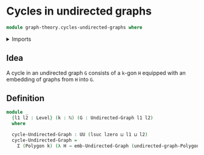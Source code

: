 # Cycles in undirected graphs

```agda
module graph-theory.cycles-undirected-graphs where
```

<details><summary>Imports</summary>

```agda
open import elementary-number-theory.natural-numbers
open import foundation.dependent-pair-types
open import foundation.universe-levels
open import graph-theory.embeddings-undirected-graphs
open import graph-theory.polygons
open import graph-theory.undirected-graphs
```

</details>

## Idea

A cycle in an undirected graph `G` consists of a `k`-gon `H` equipped with an embedding of graphs from `H` into `G`.

## Definition

```agda
module _
  {l1 l2 : Level} (k : ℕ) (G : Undirected-Graph l1 l2)
  where

  cycle-Undirected-Graph : UU (lsuc lzero ⊔ l1 ⊔ l2)
  cycle-Undirected-Graph =
    Σ (Polygon k) (λ H → emb-Undirected-Graph (undirected-graph-Polygon k H) G)
```
